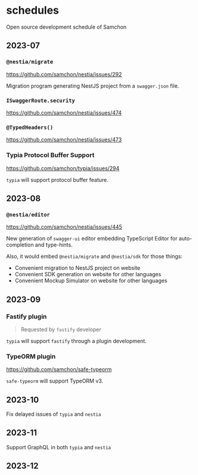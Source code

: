 # schedules
Open source development schedule of Samchon




## 2023-07
### `@nestia/migrate`
https://github.com/samchon/nestia/issues/292

Migration program generating NestJS project from a `swagger.json` file.

### `ISwaggerRoute.security`
https://github.com/samchon/nestia/issues/474

### `@TypedHeaders()`
https://github.com/samchon/nestia/issues/473

### Typia Protocol Buffer Support
https://github.com/samchon/typia/issues/294

`typia` will support protocol buffer feature.




## 2023-08
### `@nestia/editor`
https://github.com/samchon/nestia/issues/445

New generation of `swagger-ui` editor embedding TypeScript Editor for auto-completion and type-hints. 

Also, it would embed `@nestia/migrate` and `@nestia/sdk` for those things:

  - Convenient migration to NestJS project on website
  - Convenient SDK generation on website for other languages
  - Convenient Mockup Simulator on website for other languages




## 2023-09
### Fastify plugin
> Requested by `fastify` developer

`typia` will support `fastify` through a plugin development.

### TypeORM plugin
https://github.com/samchon/safe-typeorm

`safe-typeorm` will support TypeORM v3.




## 2023-10
Fix delayed issues of `typia` and `nestia`




## 2023-11
Support GraphQL in both `typia` and `nestia`




## 2023-12
